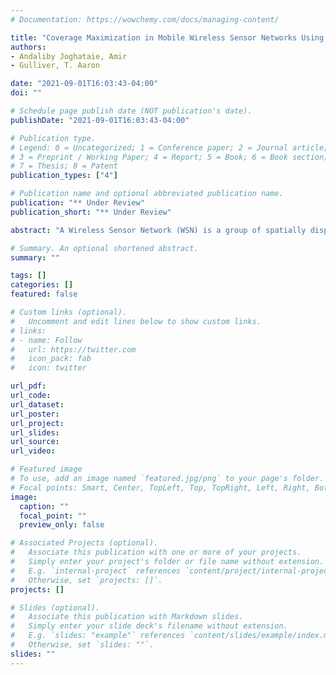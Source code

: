 ```yaml
---
# Documentation: https://wowchemy.com/docs/managing-content/

title: "Coverage Maximization in Mobile Wireless Sensor Networks Using Multi-Agent Krill Herd Algorithm"
authors:
- Andaliby Joghataie, Amir
- Gulliver, T. Aaron

date: "2021-09-01T16:03:43-04:00"
doi: ""

# Schedule page publish date (NOT publication's date).
publishDate: "2021-09-01T16:03:43-04:00"

# Publication type.
# Legend: 0 = Uncategorized; 1 = Conference paper; 2 = Journal article;
# 3 = Preprint / Working Paper; 4 = Report; 5 = Book; 6 = Book section;
# 7 = Thesis; 8 = Patent
publication_types: ["4"]

# Publication name and optional abbreviated publication name.
publication: "** Under Review"
publication_short: "** Under Review"

abstract: "A Wireless Sensor Network (WSN) is a group of spatially dispersed sensors that monitor the physical conditions of the environment and collect data at a central location. Sensor deployment is one of the main design aspects of WSNs as this affects network coverage. In this paper, a new Multi-Agent Krill Herd Algorithm (MA-KHA) is employed to maximize the Mobile Wireless Sensor Network (MWSN) coverage. Simulation results indicate that the agent-agent interactions in MA-KHA improves MWSN coverage compared to Krill Herd Algorithms (KHAs), Under review Particle Swarm Optimization (PSO), and the Firefly Algorithm (FA)."

# Summary. An optional shortened abstract.
summary: ""

tags: []
categories: []
featured: false

# Custom links (optional).
#   Uncomment and edit lines below to show custom links.
# links:
# - name: Follow
#   url: https://twitter.com
#   icon_pack: fab
#   icon: twitter

url_pdf:
url_code:
url_dataset:
url_poster:
url_project:
url_slides:
url_source:
url_video:

# Featured image
# To use, add an image named `featured.jpg/png` to your page's folder. 
# Focal points: Smart, Center, TopLeft, Top, TopRight, Left, Right, BottomLeft, Bottom, BottomRight.
image:
  caption: ""
  focal_point: ""
  preview_only: false

# Associated Projects (optional).
#   Associate this publication with one or more of your projects.
#   Simply enter your project's folder or file name without extension.
#   E.g. `internal-project` references `content/project/internal-project/index.md`.
#   Otherwise, set `projects: []`.
projects: []

# Slides (optional).
#   Associate this publication with Markdown slides.
#   Simply enter your slide deck's filename without extension.
#   E.g. `slides: "example"` references `content/slides/example/index.md`.
#   Otherwise, set `slides: ""`.
slides: ""
---
```

